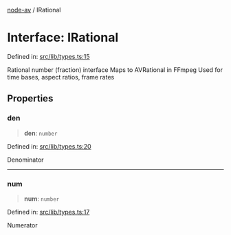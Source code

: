 [node-av](../globals.md) / IRational

# Interface: IRational

Defined in: [src/lib/types.ts:15](https://github.com/seydx/av/blob/f8631fc881b394300b1479f511d55cf1c370a87f/src/lib/types.ts#L15)

Rational number (fraction) interface
Maps to AVRational in FFmpeg
Used for time bases, aspect ratios, frame rates

## Properties

### den

> **den**: `number`

Defined in: [src/lib/types.ts:20](https://github.com/seydx/av/blob/f8631fc881b394300b1479f511d55cf1c370a87f/src/lib/types.ts#L20)

Denominator

***

### num

> **num**: `number`

Defined in: [src/lib/types.ts:17](https://github.com/seydx/av/blob/f8631fc881b394300b1479f511d55cf1c370a87f/src/lib/types.ts#L17)

Numerator
